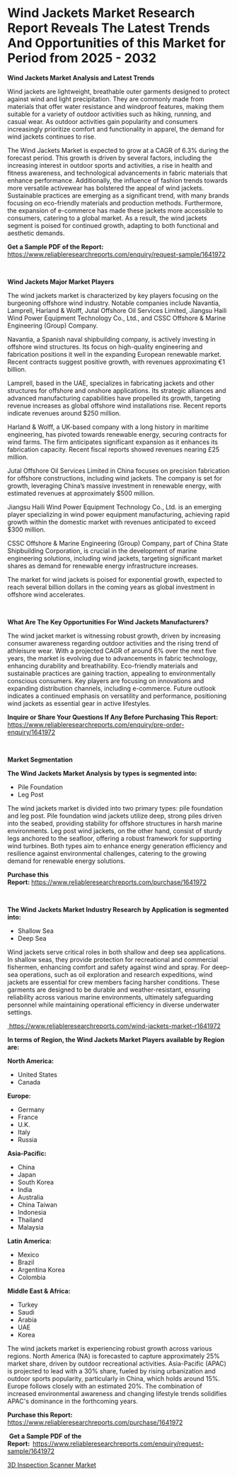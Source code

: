 <p><h1>Wind Jackets Market Research Report Reveals The Latest Trends And Opportunities of this Market for Period from 2025 - 2032</h1></p><p><strong>Wind Jackets Market Analysis and Latest Trends</strong></p>
<p><p>Wind jackets are lightweight, breathable outer garments designed to protect against wind and light precipitation. They are commonly made from materials that offer water resistance and windproof features, making them suitable for a variety of outdoor activities such as hiking, running, and casual wear. As outdoor activities gain popularity and consumers increasingly prioritize comfort and functionality in apparel, the demand for wind jackets continues to rise. </p><p>The Wind Jackets Market is expected to grow at a CAGR of 6.3% during the forecast period. This growth is driven by several factors, including the increasing interest in outdoor sports and activities, a rise in health and fitness awareness, and technological advancements in fabric materials that enhance performance. Additionally, the influence of fashion trends towards more versatile activewear has bolstered the appeal of wind jackets. Sustainable practices are emerging as a significant trend, with many brands focusing on eco-friendly materials and production methods. Furthermore, the expansion of e-commerce has made these jackets more accessible to consumers, catering to a global market. As a result, the wind jackets segment is poised for continued growth, adapting to both functional and aesthetic demands.</p></p>
<p><strong>Get a Sample PDF of the Report:&nbsp;</strong> <a href="https://www.reliableresearchreports.com/enquiry/request-sample/1641972?utm_campaign=2263&utm_medium=2&utm_source=Github&utm_content=ia&utm_term=22022025&utm_id=wind-jackets">https://www.reliableresearchreports.com/enquiry/request-sample/1641972</a></p>
<p>&nbsp;</p>
<p><strong>Wind Jackets Major Market Players</strong></p>
<p><p>The wind jackets market is characterized by key players focusing on the burgeoning offshore wind industry. Notable companies include Navantia, Lamprell, Harland & Wolff, Jutal Offshore Oil Services Limited, Jiangsu Haili Wind Power Equipment Technology Co., Ltd., and CSSC Offshore & Marine Engineering (Group) Company.</p><p>Navantia, a Spanish naval shipbuilding company, is actively investing in offshore wind structures. Its focus on high-quality engineering and fabrication positions it well in the expanding European renewable market. Recent contracts suggest positive growth, with revenues approximating €1 billion.</p><p>Lamprell, based in the UAE, specializes in fabricating jackets and other structures for offshore and onshore applications. Its strategic alliances and advanced manufacturing capabilities have propelled its growth, targeting revenue increases as global offshore wind installations rise. Recent reports indicate revenues around $250 million.</p><p>Harland & Wolff, a UK-based company with a long history in maritime engineering, has pivoted towards renewable energy, securing contracts for wind farms. The firm anticipates significant expansion as it enhances its fabrication capacity. Recent fiscal reports showed revenues nearing £25 million.</p><p>Jutal Offshore Oil Services Limited in China focuses on precision fabrication for offshore constructions, including wind jackets. The company is set for growth, leveraging China’s massive investment in renewable energy, with estimated revenues at approximately $500 million.</p><p>Jiangsu Haili Wind Power Equipment Technology Co., Ltd. is an emerging player specializing in wind power equipment manufacturing, achieving rapid growth within the domestic market with revenues anticipated to exceed $300 million.</p><p>CSSC Offshore & Marine Engineering (Group) Company, part of China State Shipbuilding Corporation, is crucial in the development of marine engineering solutions, including wind jackets, targeting significant market shares as demand for renewable energy infrastructure increases.</p><p>The market for wind jackets is poised for exponential growth, expected to reach several billion dollars in the coming years as global investment in offshore wind accelerates.</p></p>
<p>&nbsp;</p>
<p><strong>What Are The Key Opportunities For Wind Jackets Manufacturers?</strong></p>
<p><p>The wind jacket market is witnessing robust growth, driven by increasing consumer awareness regarding outdoor activities and the rising trend of athleisure wear. With a projected CAGR of around 6% over the next five years, the market is evolving due to advancements in fabric technology, enhancing durability and breathability. Eco-friendly materials and sustainable practices are gaining traction, appealing to environmentally conscious consumers. Key players are focusing on innovations and expanding distribution channels, including e-commerce. Future outlook indicates a continued emphasis on versatility and performance, positioning wind jackets as essential gear in active lifestyles.</p></p>
<p><strong>Inquire or Share Your Questions If Any Before Purchasing This Report:</strong> <a href="https://www.reliableresearchreports.com/enquiry/pre-order-enquiry/1641972?utm_campaign=2263&utm_medium=2&utm_source=Github&utm_content=ia&utm_term=22022025&utm_id=wind-jackets">https://www.reliableresearchreports.com/enquiry/pre-order-enquiry/1641972</a></p>
<p>&nbsp;</p>
<p><strong>Market Segmentation</strong></p>
<p><strong>The Wind Jackets Market Analysis by types is segmented into:</strong></p>
<p><ul><li>Pile Foundation</li><li>Leg Post</li></ul></p>
<p><p>The wind jackets market is divided into two primary types: pile foundation and leg post. Pile foundation wind jackets utilize deep, strong piles driven into the seabed, providing stability for offshore structures in harsh marine environments. Leg post wind jackets, on the other hand, consist of sturdy legs anchored to the seafloor, offering a robust framework for supporting wind turbines. Both types aim to enhance energy generation efficiency and resilience against environmental challenges, catering to the growing demand for renewable energy solutions.</p></p>
<p><strong>Purchase this Report:&nbsp;</strong><a href="https://www.reliableresearchreports.com/purchase/1641972?utm_campaign=2263&utm_medium=2&utm_source=Github&utm_content=ia&utm_term=22022025&utm_id=wind-jackets">https://www.reliableresearchreports.com/purchase/1641972</a></p>
<p>&nbsp;</p>
<p><strong>The Wind Jackets Market Industry Research by Application is segmented into:</strong></p>
<p><ul><li>Shallow Sea</li><li>Deep Sea</li></ul></p>
<p><p>Wind jackets serve critical roles in both shallow and deep sea applications. In shallow seas, they provide protection for recreational and commercial fishermen, enhancing comfort and safety against wind and spray. For deep-sea operations, such as oil exploration and research expeditions, wind jackets are essential for crew members facing harsher conditions. These garments are designed to be durable and weather-resistant, ensuring reliability across various marine environments, ultimately safeguarding personnel while maintaining operational efficiency in diverse underwater settings.</p></p>
<p><a href="https://www.reliableresearchreports.com/wind-jackets-market-r1641972?utm_campaign=2263&utm_medium=2&utm_source=Github&utm_content=ia&utm_term=22022025&utm_id=wind-jackets">&nbsp;https://www.reliableresearchreports.com/wind-jackets-market-r1641972</a></p>
<p><strong>In terms of Region, the Wind Jackets Market Players available by Region are:</strong></p>
<p>
    <p> <strong> North America: </strong>
        <ul>
            <li>United States</li>
            <li>Canada</li>
        </ul>
        </p> 
    <p> <strong> Europe: </strong>
        <ul>
            <li>Germany</li>
            <li>France</li>
            <li>U.K.</li>
            <li>Italy</li>
            <li>Russia</li>
        </ul>
        </p> 
    <p> <strong> Asia-Pacific: </strong>
        <ul>
            <li>China</li>
            <li>Japan</li>
            <li>South Korea</li>
            <li>India</li>
            <li>Australia</li>
            <li>China Taiwan</li>
            <li>Indonesia</li>
            <li>Thailand</li>
            <li>Malaysia</li>
        </ul>
        </p> 
    <p> <strong> Latin America: </strong>
        <ul>
            <li>Mexico</li>
            <li>Brazil</li>
            <li>Argentina Korea</li>
            <li>Colombia</li>
        </ul>
        </p> 
    <p> <strong> Middle East & Africa: </strong>
        <ul>
            <li>Turkey</li>
            <li>Saudi</li>
            <li>Arabia</li>
            <li>UAE</li>
            <li>Korea</li>
        </ul>
    </p>
    </p>
<p><p>The wind jackets market is experiencing robust growth across various regions. North America (NA) is forecasted to capture approximately 25% market share, driven by outdoor recreational activities. Asia-Pacific (APAC) is projected to lead with a 30% share, fueled by rising urbanization and outdoor sports popularity, particularly in China, which holds around 15%. Europe follows closely with an estimated 20%. The combination of increased environmental awareness and changing lifestyle trends solidifies APAC's dominance in the forthcoming years.</p></p>
<p><strong>Purchase this Report: </strong><a href="https://www.reliableresearchreports.com/purchase/1641972?utm_campaign=2263&utm_medium=2&utm_source=Github&utm_content=ia&utm_term=22022025&utm_id=wind-jackets">https://www.reliableresearchreports.com/purchase/1641972</a></p>
<p>&nbsp;<strong>Get a Sample PDF of the Report:&nbsp;&nbsp;</strong><a href="https://www.reliableresearchreports.com/enquiry/request-sample/1641972?utm_campaign=2263&utm_medium=2&utm_source=Github&utm_content=ia&utm_term=22022025&utm_id=wind-jackets">https://www.reliableresearchreports.com/enquiry/request-sample/1641972</a></p>
<p><strong></strong></p>
<p><p><a href="https://github.com/stillsfloria19981/Market-Research-Report-List-1/blob/main/3d-inspection-scanner-market.md?utm_campaign=2263&utm_medium=2&utm_source=Github&utm_content=ia&utm_term=22022025&utm_id=wind-jackets">3D Inspection Scanner Market</a></p></p>